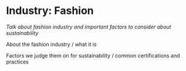 # Industry: Fashion

*Talk about fashion industry and important factors to consider about sustainability*

About the fashion industry / what it is

Factors we judge them on for sustainability / common certifications and practices
